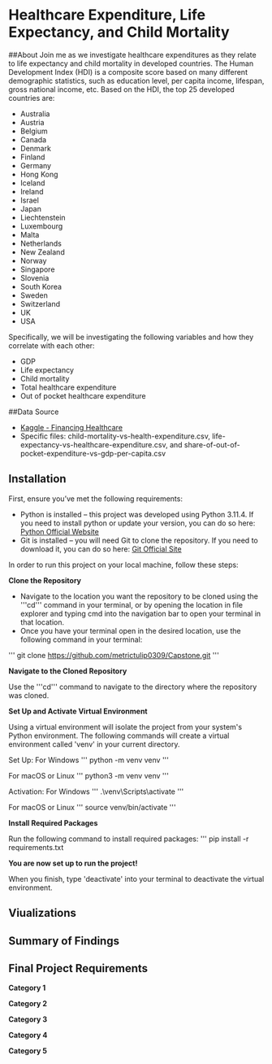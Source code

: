 # Healthcare Expenditure, Life Expectancy, and Child Mortality

##About
Join me as we investigate healthcare expenditures as they relate to life expectancy and child mortality in developed countries. The Human Development Index (HDI) is a composite score based on many different demographic statistics, such as education level, per capita income, lifespan, gross national income, etc. Based on the HDI, the top 25 developed countries are:
- Australia
- Austria
- Belgium
- Canada
- Denmark
- Finland
- Germany
- Hong Kong
- Iceland
- Ireland
- Israel
- Japan
- Liechtenstein
- Luxembourg
- Malta
- Netherlands
- New Zealand
- Norway
- Singapore
- Slovenia
- South Korea
- Sweden
- Switzerland
- UK
- USA

Specifically, we will be investigating the following variables and how they correlate with each other:
- GDP
- Life expectancy
- Child mortality
- Total healthcare expenditure
- Out of pocket healthcare expenditure

##Data Source
- [Kaggle - Financing Healthcare](https://www.kaggle.com/datasets/programmerrdai/financing-healthcare?select=share-of-out-of-pocket-expenditure-vs-gdp-per-capita.csv)
- Specific files: child-mortality-vs-health-expenditure.csv, life-expectancy-vs-healthcare-expenditure.csv, and share-of-out-of-pocket-expenditure-vs-gdp-per-capita.csv

## Installation
First, ensure you’ve met the following requirements:
- Python is installed – this project was developed using Python 3.11.4. If you need to install python or update your version, you can do so here: [Python Official Website](https://www.python.org/downloads/)
- Git is installed – you will need Git to clone the repository. If you need to download it, you can do so here: [Git Official Site](https://git-scm.com/downloads)

In order to run this project on your local machine, follow these steps:

**Clone the Repository**

- Navigate to the location you want the repository to be cloned using the '''cd''' command in your terminal, or by opening the location in file explorer and typing cmd into the navigation bar to open your terminal in that location.
- Once you have your terminal open in the desired location, use the following command in your terminal:

'''
git clone https://github.com/metrictulip0309/Capstone.git
'''

**Navigate to the Cloned Repository**

Use the '''cd''' command to navigate to the directory where the repository was cloned.

**Set Up and Activate Virtual Environment**

Using a virtual environment will isolate the project from your system's Python environment. The following commands will create a virtual environment called 'venv' in your current directory.

Set Up:
For Windows
'''
python -m venv venv
'''

For macOS or Linux
'''
python3 -m venv venv
'''

Activation:
For Windows
'''
.\venv\Scripts\activate
'''

For macOS or Linux
'''
source venv/bin/activate
'''

**Install Required Packages**

Run the following command to install required packages:
'''
pip install -r requirements.txt

**You are now set up to run the project!**

When you finish, type 'deactivate' into your terminal to deactivate the virtual environment.

## Viualizations

## Summary of Findings

## Final Project Requirements
**Category 1**

**Category 2**

**Category 3**

**Category 4**

**Category 5**


